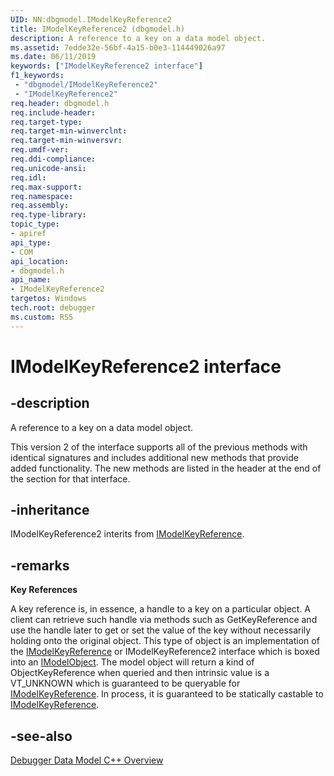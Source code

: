 ```yaml
---
UID: NN:dbgmodel.IModelKeyReference2
title: IModelKeyReference2 (dbgmodel.h)
description: A reference to a key on a data model object.
ms.assetid: 7edde32e-56bf-4a15-b0e3-114449026a97
ms.date: 06/11/2019
keywords: ["IModelKeyReference2 interface"]
f1_keywords:
 - "dbgmodel/IModelKeyReference2"
 - "IModelKeyReference2"
req.header: dbgmodel.h
req.include-header:
req.target-type:
req.target-min-winverclnt:
req.target-min-winversvr:
req.umdf-ver:
req.ddi-compliance:
req.unicode-ansi:
req.idl:
req.max-support:
req.namespace:
req.assembly:
req.type-library: 
topic_type: 
- apiref
api_type: 
- COM
api_location: 
- dbgmodel.h
api_name: 
- IModelKeyReference2
targetos: Windows
tech.root: debugger
ms.custom: RS5
---
```


# IModelKeyReference2 interface

## -description

A reference to a key on a data model object.

This version 2 of the interface supports all of the previous methods with identical signatures and includes additional new methods that provide added functionality. The new methods are listed in the header at the end of the section for that interface.

## -inheritance
IModelKeyReference2 interits from [IModelKeyReference](nn-dbgmodel-imodelkeyreference.md). 
## -remarks

**Key References** 

A key reference is, in essence, a handle to a key on a particular object. A client can retrieve such handle via methods such as GetKeyReference and use the handle later to get or set the value of the key without necessarily holding onto the original object. This type of object is an implementation of the [IModelKeyReference](nn-dbgmodel-imodelkeyreference.md) or IModelKeyReference2 interface which is boxed into an [IModelObject](nn-dbgmodel-imodelobject.md). The model object will return a kind of ObjectKeyReference when queried and then intrinsic value is a VT_UNKNOWN which is guaranteed to be queryable for [IModelKeyReference](nn-dbgmodel-imodelkeyreference.md). In process, it is guaranteed to be statically castable to [IModelKeyReference](nn-dbgmodel-imodelkeyreference.md). 

## -see-also

[Debugger Data Model C++ Overview](https://docs.microsoft.com/windows-hardware/drivers/debugger/data-model-cpp-overview)
